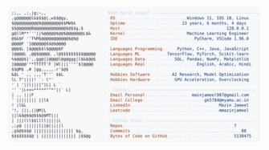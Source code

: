 <picture>
  <source srcset="https://raw.githubusercontent.com/mmazinjameel/mmazinjameel/main/dark_mode.svg?v=1746759871" media="(prefers-color-scheme: dark)">
  <img src="https://raw.githubusercontent.com/mmazinjameel/mmazinjameel/main/light_mode.svg?v=1746759871">
</picture>

